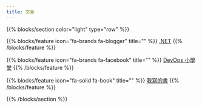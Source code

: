 ```yaml
---
title: 文章
---
```


{{% blocks/section color="light" type="row" %}}

{{% blocks/feature icon="fa-brands fa-blogger" title="" %}}
[.NET](https://www.huanlintalk.com/)
{{% /blocks/feature %}}

{{% blocks/feature icon="fa-brands fa-facebook" title="" %}}
[DevOps 小學堂](https://www.facebook.com/huanlin.notes)
{{% /blocks/feature %}}

{{% blocks/feature icon="fa-solid fa-book" title="" %}}
[我寫的書](https://play.google.com/store/books/author?id=%E8%94%A1%E7%85%A5%E9%BA%9F)
{{% /blocks/feature %}}

{{% /blocks/section %}}
